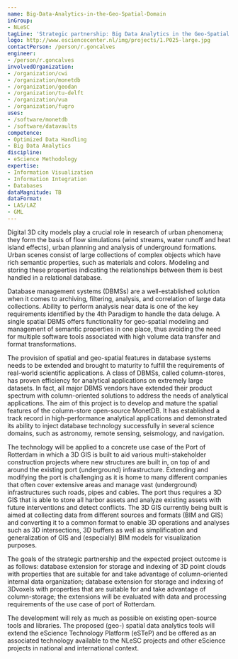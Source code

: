 ```yaml
---
name: Big-Data-Analytics-in-the-Geo-Spatial-Domain
inGroup:
- NLeSC
tagLine: 'Strategic partnership: Big Data Analytics in the Geo-Spatial Domain'
logo: http://www.esciencecenter.nl/img/projects/1.P025-large.jpg
contactPerson: /person/r.goncalves
engineer:
- /person/r.goncalves
involvedOrganization:
- /organization/cwi
- /organization/monetdb
- /organization/geodan
- /organization/tu-delft
- /organization/vua
- /organization/fugro
uses:
- /software/monetdb
- /software/datavaults
competence:
- Optimized Data Handling
- Big Data Analytics
discipline:
- eScience Methodology
expertise:
- Information Visualization
- Information Integration
- Databases
dataMagnitude: TB
dataFormat:
- LAS/LAZ
- GML
---
```

Digital 3D city models play a crucial role in research of urban phenomena; they form the basis of flow simulations (wind streams, water runoff and heat island effects), urban planning and analysis of underground formations. Urban scenes consist of large collections of complex objects which have rich semantic properties, such as materials and colors. Modeling and storing these properties indicating the relationships between them is best handled in a relational database.

Database management systems (DBMSs) are a well-established solution when it comes to archiving, filtering, analysis, and correlation of large data collections. Ability to perform analysis near data is one of the key requirements identified by the 4th Paradigm to handle the data deluge. A single spatial DBMS offers functionality for geo-spatial modeling and management of semantic properties in one place, thus avoiding the need for multiple software tools associated with high volume data transfer and format transformations.

The provision of spatial and geo-spatial features in database systems needs to be extended and brought to maturity to fulfill the requirements of real-world scientific applications. A class of DBMSs, called column-stores, has proven efficiency for analytical applications on extremely large datasets. In fact, all major DBMS vendors have extended their product spectrum with column-oriented solutions to address the needs of analytical applications. The aim of this project is to develop and mature the spatial features of the column-store open-source MonetDB. It has established a track record in high-performance analytical applications and demonstrated its ability to inject database technology successfully in several science domains, such as astronomy, remote sensing, seismology, and navigation.

The technology will be applied to a concrete use case of the Port of Rotterdam in which a 3D GIS is built to aid various multi-stakeholder construction projects where new structures are built in, on top of and around the existing port (underground) infrastructure. Extending and modifying the port is challenging as it is home to many different companies that often cover extensive areas and manage vast (underground) infrastructures such roads, pipes and cables. The port thus requires a 3D GIS that is able to store all harbor assets and analyze existing assets with future interventions and detect conflicts. The 3D GIS currently being built is aimed at collecting data from different sources and formats (BIM and GIS) and converting it to a common format to enable 3D operations and analyses such as 3D intersections, 3D buffers as well as simplification and generalization of GIS and (especially) BIM models for visualization purposes.

The goals of the strategic partnership and the expected project outcome is as follows: database extension for storage and indexing of 3D point clouds with properties that are suitable for and take advantage of column-oriented internal data organization; database extension for storage and indexing of 3Dvoxels with properties that are suitable for and take advantage of column-storage; the extensions will be evaluated with data and processing requirements of the use case of port of Rotterdam.

The development will rely as much as possible on existing open-source tools and libraries. The proposed (geo-) spatial data analytics tools will extend the eScience Technology Platform (eSTeP) and be offered as an associated technology available to the NLeSC projects and other eScience projects in national and international context.

